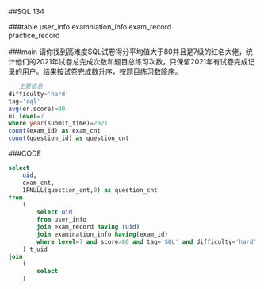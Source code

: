 ##SQL 134

###table
user_info
examniation_info
exam_record     
practice_record

###main 
请你找到高难度SQL试卷得分平均值大于80并且是7级的红名大佬，统计他们的2021年试卷总完成次数和题目总练习次数，只保留2021年有试卷完成记录的用户。结果按试卷完成数升序，按题目练习数降序。
```sql
-- 主要信息
difficulty='hard'
tag='sql'
avg(er.score)>80
ui.level=7
where year(submit_time)=2021
count(exam_id) as exam_cnt
count(question_id) as question_cnt
```
###CODE
```sql
select 
    uid,
    exam_cnt,
    IFNULL(question_cnt,0) as question_cnt
from
    (
        select uid
        from user_info
        join exam_record having (uid)
        join examination_info having(exam_id)
        where level=7 and score>80 and tag='SQL' and difficulty='hard'
    ) t_uid
join
    (
        select 
    )
```